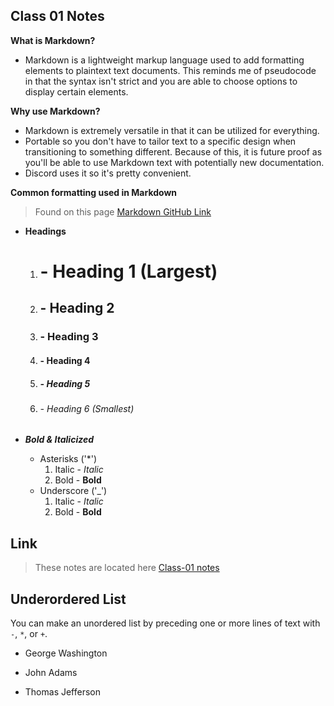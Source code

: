 ## Class 01 Notes

**What is Markdown?**

- Markdown is a lightweight markup language used to add formatting elements to plaintext text documents.  This reminds me of pseudocode in that the syntax isn't strict and you are able to choose options to display certain elements.

**Why use Markdown?**

- Markdown is extremely versatile in that it can be utilized for everything.
- Portable so you don't have to tailor text to a specific design when transitioning to something different. Because of this, it is future proof as you'll be able to use Markdown text with potentially new documentation.
- Discord uses it so it's pretty convenient.

**Common formatting used in Markdown**
>Found on this page [Markdown GitHub Link](https://docs.github.com/en/get-started/writing-on-github/getting-started-with-writing-and-formatting-on-github/basic-writing-and-formatting-syntax#styling-text)

- **Headings**
    1. # - Heading 1 (Largest)
    2. ## - Heading 2 
    3. ### - Heading 3
    4. #### - Heading 4
    5. ##### - Heading 5
    6. ###### - Heading 6 (Smallest)

- ***Bold & Italicized***
    - Asterisks ('*')
        1. Italic - *Italic*
        2. Bold - **Bold**
    - Underscore ('_')
        1. Italic - _Italic_
        2. Bold - __Bold__

## Link
> These notes are located here [Class-01 notes](https://github.com/HighMid/reading-notes/blob/main/102-notes/class-01.md)

## Underordered List

You can make an unordered list by preceding one or more lines of text with `-`, `*`, or `+`.

- George Washington
* John Adams
+ Thomas Jefferson
